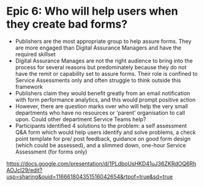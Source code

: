 # Epic 6: Who will help users when they create bad forms?

- Publishers are the most appropriate group to help assure forms. They are more engaged than Digital Assurance Managers and have the required skillset
- Digital Assurance Manages are not the right audience to bring into the process for several reasons but predominately because they do not have the remit or capability set to assure forms. Their role is confined to Service Assessments only and often struggle to think outside this framework
- Publishers claim they would benefit greatly from an email notification with form performance analytics, and this would prompt positive action
- However, there are question marks over who will help the very small departments who have no resources or ‘parent’ organisation to call upon. Could other department Service Teams help?
- Participants identified 4 solutions to the problem: a self assessment Q&A form which would help users identify and solve problems, a check point template for pre/ post feedback, guidance on good form design (which could be assessed), and a slimmed down, one-hour Service Assessment (for forms only)

https://docs.google.com/presentation/d/1PLdboUsHKD41uJ36ZKRdOQ6RhAOJcI29/edit?usp=sharing&ouid=116661804351516042654&rtpof=true&sd=true
